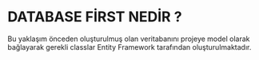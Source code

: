 # DATABASE FİRST NEDİR ?
Bu yaklaşım önceden oluşturulmuş olan veritabanını projeye model olarak bağlayarak gerekli classlar Entity Framework tarafından oluşturulmaktadır.
